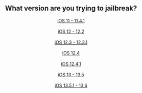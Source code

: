 <center>
<h2>What version are you trying to jailbreak?</h2>
<a href="https://canijb.ametrine.dev/ver/yes-electra-unc0ver" class="myButton">  iOS 11 - 11.4.1  </a><br><br>
<a href="https://canijb.ametrine.dev/ver/yes-chimera-unc0ver-rootlessjb4" class="myButton">  iOS 12 - 12.2  </a><br><br>
<a href="https://canijb.ametrine.dev/ver/yes-rootlessjb4-checkra1n" class="myButton">  iOS 12.3 - 12.3.1  </a><br><br>
<a href="https://canijb.ametrine.dev/ver/yes-chimera-rootlessjb4-checkra1n" class="myButton">  iOS 12.4  </a><br><br>
<a href="https://canijb.ametrine.dev/ver/yes-rootlessjb4-checkra1n" class="myButton">  iOS 12.4.1  </a><br><br>
<a href="https://canijb.ametrine.dev/ver/yes-unc0ver-checkra1n" class="myButton">  iOS 13 - 13.5  </a><br><br>
<a href="https://canijb.ametrine.dev/ver/yes-checkra1n" class="myButton">  iOS 13.5.1 - 13.6  </a>
</center>